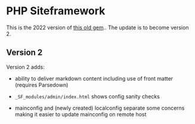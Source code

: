 # PHP Siteframework
This is the 2022 version of [this old gem](https://github.com/Cybergate9/phpSiteFramework)..
The update is to become version 2.

## Version 2

Version 2 adds:

* ability to deliver markdown content including use of front matter (requires Parsedown)

* `_SF_modules/admin/index.html` shows config sanity checks

* mainconfig and (newly created) localconfig separate some concerns making it easier to update mainconfig on remote host




